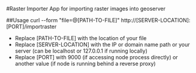 #Raster Importer
App for importing raster images into geoserver

##Usage
    curl --form "file=@[PATH-TO-FILE]" http://[SERVER-LOCATION]:[PORT]/importraster
* Replace [PATH-TO-FILE] with the location of your file
* Replace [SERVER-LOCATION] with the IP or domain name path or your server (can be localhost or 127.0.0.1 if running locally)
* Replace [PORT] with 9000 (if accessing node process directly) or another value (if node is running behind a reverse proxy)
